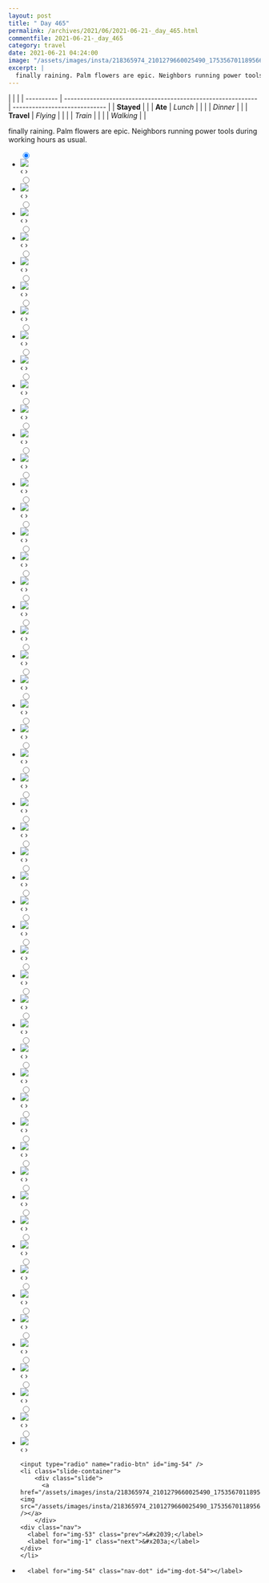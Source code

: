 ```yaml
---
layout: post
title: " Day 465"
permalink: /archives/2021/06/2021-06-21-_day_465.html
commentfile: 2021-06-21-_day_465
category: travel
date: 2021-06-21 04:24:00
image: "/assets/images/insta/218365974_2101279660025490_175356701189566962_n_17926610725658098.jpg"
excerpt: |
  finally raining. Palm flowers are epic. Neighbors running power tools during working hours as usual.
---
```


|            |                                                              |
| ---------- | ------------------------------------------------------------ | ----------------------------- |
| **Stayed** |  |
| **Ate**    | _Lunch_                                                      |          |
|            | _Dinner_                                                     |          |
| **Travel** | _Flying_                                                     |          |
|            | _Train_                                                      |          |
|            | _Walking_                                                    |          |


finally raining. Palm flowers are epic. Neighbors running power tools during working hours as usual.


<ul class="slides">
    <input type="radio" name="radio-btn" id="img-1" checked="checked" />
    <li class="slide-container">
        <div class="slide">
          <a href="/assets/images/insta/217932520_4220255164725499_7630800511401682127_n_17881796180329050.jpg"><img src="/assets/images/insta/217932520_4220255164725499_7630800511401682127_n_17881796180329050.jpg" /></a>
        </div>
    <div class="nav">
      <label for="img-54" class="prev">&#x2039;</label>
      <label for="img-2" class="next">&#x203a;</label>
    </div>
    </li>
        <input type="radio" name="radio-btn" id="img-2"  />
    <li class="slide-container">
        <div class="slide">
          <a href="/assets/images/insta/217416109_4428056337255124_4021303941825785523_n_17884715072287247.jpg"><img src="/assets/images/insta/217416109_4428056337255124_4021303941825785523_n_17884715072287247.jpg" /></a>
        </div>
    <div class="nav">
      <label for="img-1" class="prev">&#x2039;</label>
      <label for="img-3" class="next">&#x203a;</label>
    </div>
    </li>
        <input type="radio" name="radio-btn" id="img-3"  />
    <li class="slide-container">
        <div class="slide">
          <a href="/assets/images/insta/218043929_1025338671539198_8459616973769886095_n_17882152442468238.jpg"><img src="/assets/images/insta/218043929_1025338671539198_8459616973769886095_n_17882152442468238.jpg" /></a>
        </div>
    <div class="nav">
      <label for="img-2" class="prev">&#x2039;</label>
      <label for="img-4" class="next">&#x203a;</label>
    </div>
    </li>
        <input type="radio" name="radio-btn" id="img-4"  />
    <li class="slide-container">
        <div class="slide">
          <a href="/assets/images/insta/217589360_546259596548577_5627606532971063765_n_17878339583359701.jpg"><img src="/assets/images/insta/217589360_546259596548577_5627606532971063765_n_17878339583359701.jpg" /></a>
        </div>
    <div class="nav">
      <label for="img-3" class="prev">&#x2039;</label>
      <label for="img-5" class="next">&#x203a;</label>
    </div>
    </li>
        <input type="radio" name="radio-btn" id="img-5"  />
    <li class="slide-container">
        <div class="slide">
          <a href="/assets/images/insta/217957347_166867402050706_8834162685824711159_n_18240910078055841.jpg"><img src="/assets/images/insta/217957347_166867402050706_8834162685824711159_n_18240910078055841.jpg" /></a>
        </div>
    <div class="nav">
      <label for="img-4" class="prev">&#x2039;</label>
      <label for="img-6" class="next">&#x203a;</label>
    </div>
    </li>
        <input type="radio" name="radio-btn" id="img-6"  />
    <li class="slide-container">
        <div class="slide">
          <a href="/assets/images/insta/217978034_571363130538749_3423513749101021208_n_17861158352524866.jpg"><img src="/assets/images/insta/217978034_571363130538749_3423513749101021208_n_17861158352524866.jpg" /></a>
        </div>
    <div class="nav">
      <label for="img-5" class="prev">&#x2039;</label>
      <label for="img-7" class="next">&#x203a;</label>
    </div>
    </li>
        <input type="radio" name="radio-btn" id="img-7"  />
    <li class="slide-container">
        <div class="slide">
          <a href="/assets/images/insta/217407914_199332928793711_8773565726251683259_n_17918120587823691.jpg"><img src="/assets/images/insta/217407914_199332928793711_8773565726251683259_n_17918120587823691.jpg" /></a>
        </div>
    <div class="nav">
      <label for="img-6" class="prev">&#x2039;</label>
      <label for="img-8" class="next">&#x203a;</label>
    </div>
    </li>
        <input type="radio" name="radio-btn" id="img-8"  />
    <li class="slide-container">
        <div class="slide">
          <a href="/assets/images/insta/217188661_179593610814754_2147387904384463167_n_17926591519720276.jpg"><img src="/assets/images/insta/217188661_179593610814754_2147387904384463167_n_17926591519720276.jpg" /></a>
        </div>
    <div class="nav">
      <label for="img-7" class="prev">&#x2039;</label>
      <label for="img-9" class="next">&#x203a;</label>
    </div>
    </li>
        <input type="radio" name="radio-btn" id="img-9"  />
    <li class="slide-container">
        <div class="slide">
          <a href="/assets/images/insta/213771759_499973587900020_1728239845151078387_n_17953052869443062.jpg"><img src="/assets/images/insta/213771759_499973587900020_1728239845151078387_n_17953052869443062.jpg" /></a>
        </div>
    <div class="nav">
      <label for="img-8" class="prev">&#x2039;</label>
      <label for="img-10" class="next">&#x203a;</label>
    </div>
    </li>
        <input type="radio" name="radio-btn" id="img-10"  />
    <li class="slide-container">
        <div class="slide">
          <a href="/assets/images/insta/217673110_1189194134930011_4776115665522242576_n_17910669211905420.jpg"><img src="/assets/images/insta/217673110_1189194134930011_4776115665522242576_n_17910669211905420.jpg" /></a>
        </div>
    <div class="nav">
      <label for="img-9" class="prev">&#x2039;</label>
      <label for="img-11" class="next">&#x203a;</label>
    </div>
    </li>
        <input type="radio" name="radio-btn" id="img-11"  />
    <li class="slide-container">
        <div class="slide">
          <a href="/assets/images/insta/214348050_206639514709609_5690705890451015647_n_17896326656171561.jpg"><img src="/assets/images/insta/214348050_206639514709609_5690705890451015647_n_17896326656171561.jpg" /></a>
        </div>
    <div class="nav">
      <label for="img-10" class="prev">&#x2039;</label>
      <label for="img-12" class="next">&#x203a;</label>
    </div>
    </li>
        <input type="radio" name="radio-btn" id="img-12"  />
    <li class="slide-container">
        <div class="slide">
          <a href="/assets/images/insta/214351735_558602711821365_2258420332210696767_n_18241262269018586.jpg"><img src="/assets/images/insta/214351735_558602711821365_2258420332210696767_n_18241262269018586.jpg" /></a>
        </div>
    <div class="nav">
      <label for="img-11" class="prev">&#x2039;</label>
      <label for="img-13" class="next">&#x203a;</label>
    </div>
    </li>
        <input type="radio" name="radio-btn" id="img-13"  />
    <li class="slide-container">
        <div class="slide">
          <a href="/assets/images/insta/212666683_162612972492642_1415317748867734781_n_17933722624585246.jpg"><img src="/assets/images/insta/212666683_162612972492642_1415317748867734781_n_17933722624585246.jpg" /></a>
        </div>
    <div class="nav">
      <label for="img-12" class="prev">&#x2039;</label>
      <label for="img-14" class="next">&#x203a;</label>
    </div>
    </li>
        <input type="radio" name="radio-btn" id="img-14"  />
    <li class="slide-container">
        <div class="slide">
          <a href="/assets/images/insta/212103625_1179256592574477_7147362950028374380_n_17902962137027391.jpg"><img src="/assets/images/insta/212103625_1179256592574477_7147362950028374380_n_17902962137027391.jpg" /></a>
        </div>
    <div class="nav">
      <label for="img-13" class="prev">&#x2039;</label>
      <label for="img-15" class="next">&#x203a;</label>
    </div>
    </li>
        <input type="radio" name="radio-btn" id="img-15"  />
    <li class="slide-container">
        <div class="slide">
          <a href="/assets/images/insta/212668164_828264361438510_5555110850902204508_n_17885450234267337.jpg"><img src="/assets/images/insta/212668164_828264361438510_5555110850902204508_n_17885450234267337.jpg" /></a>
        </div>
    <div class="nav">
      <label for="img-14" class="prev">&#x2039;</label>
      <label for="img-16" class="next">&#x203a;</label>
    </div>
    </li>
        <input type="radio" name="radio-btn" id="img-16"  />
    <li class="slide-container">
        <div class="slide">
          <a href="/assets/images/insta/211517845_1754711471383746_4705180000681814878_n_18169104814180963.jpg"><img src="/assets/images/insta/211517845_1754711471383746_4705180000681814878_n_18169104814180963.jpg" /></a>
        </div>
    <div class="nav">
      <label for="img-15" class="prev">&#x2039;</label>
      <label for="img-17" class="next">&#x203a;</label>
    </div>
    </li>
        <input type="radio" name="radio-btn" id="img-17"  />
    <li class="slide-container">
        <div class="slide">
          <a href="/assets/images/insta/212012575_120574316913865_7698471288346790314_n_17952448396448179.jpg"><img src="/assets/images/insta/212012575_120574316913865_7698471288346790314_n_17952448396448179.jpg" /></a>
        </div>
    <div class="nav">
      <label for="img-16" class="prev">&#x2039;</label>
      <label for="img-18" class="next">&#x203a;</label>
    </div>
    </li>
        <input type="radio" name="radio-btn" id="img-18"  />
    <li class="slide-container">
        <div class="slide">
          <a href="/assets/images/insta/211830327_583432219710764_4249055842898156287_n_17899835852106944.jpg"><img src="/assets/images/insta/211830327_583432219710764_4249055842898156287_n_17899835852106944.jpg" /></a>
        </div>
    <div class="nav">
      <label for="img-17" class="prev">&#x2039;</label>
      <label for="img-19" class="next">&#x203a;</label>
    </div>
    </li>
        <input type="radio" name="radio-btn" id="img-19"  />
    <li class="slide-container">
        <div class="slide">
          <a href="/assets/images/insta/210848191_550469606091977_7092534672536166354_n_17903027564046296.jpg"><img src="/assets/images/insta/210848191_550469606091977_7092534672536166354_n_17903027564046296.jpg" /></a>
        </div>
    <div class="nav">
      <label for="img-18" class="prev">&#x2039;</label>
      <label for="img-20" class="next">&#x203a;</label>
    </div>
    </li>
        <input type="radio" name="radio-btn" id="img-20"  />
    <li class="slide-container">
        <div class="slide">
          <a href="/assets/images/insta/212641019_229791765647057_3584329630251223992_n_17897703599134121.jpg"><img src="/assets/images/insta/212641019_229791765647057_3584329630251223992_n_17897703599134121.jpg" /></a>
        </div>
    <div class="nav">
      <label for="img-19" class="prev">&#x2039;</label>
      <label for="img-21" class="next">&#x203a;</label>
    </div>
    </li>
        <input type="radio" name="radio-btn" id="img-21"  />
    <li class="slide-container">
        <div class="slide">
          <a href="/assets/images/insta/211515599_163751905816838_1234514047709504772_n_17903668019008615.jpg"><img src="/assets/images/insta/211515599_163751905816838_1234514047709504772_n_17903668019008615.jpg" /></a>
        </div>
    <div class="nav">
      <label for="img-20" class="prev">&#x2039;</label>
      <label for="img-22" class="next">&#x203a;</label>
    </div>
    </li>
        <input type="radio" name="radio-btn" id="img-22"  />
    <li class="slide-container">
        <div class="slide">
          <a href="/assets/images/insta/211554740_1158752447972815_9068498319125015713_n_17926029994632807.jpg"><img src="/assets/images/insta/211554740_1158752447972815_9068498319125015713_n_17926029994632807.jpg" /></a>
        </div>
    <div class="nav">
      <label for="img-21" class="prev">&#x2039;</label>
      <label for="img-23" class="next">&#x203a;</label>
    </div>
    </li>
        <input type="radio" name="radio-btn" id="img-23"  />
    <li class="slide-container">
        <div class="slide">
          <a href="/assets/images/insta/210857953_136159911927038_5049308534929386770_n_17899981427088641.jpg"><img src="/assets/images/insta/210857953_136159911927038_5049308534929386770_n_17899981427088641.jpg" /></a>
        </div>
    <div class="nav">
      <label for="img-22" class="prev">&#x2039;</label>
      <label for="img-24" class="next">&#x203a;</label>
    </div>
    </li>
        <input type="radio" name="radio-btn" id="img-24"  />
    <li class="slide-container">
        <div class="slide">
          <a href="/assets/images/insta/209925589_239913657690022_7462419826876672462_n_17878312589505390.jpg"><img src="/assets/images/insta/209925589_239913657690022_7462419826876672462_n_17878312589505390.jpg" /></a>
        </div>
    <div class="nav">
      <label for="img-23" class="prev">&#x2039;</label>
      <label for="img-25" class="next">&#x203a;</label>
    </div>
    </li>
        <input type="radio" name="radio-btn" id="img-25"  />
    <li class="slide-container">
        <div class="slide">
          <a href="/assets/images/insta/210010639_121365976824322_1507174602266335565_n_17897166440056483.jpg"><img src="/assets/images/insta/210010639_121365976824322_1507174602266335565_n_17897166440056483.jpg" /></a>
        </div>
    <div class="nav">
      <label for="img-24" class="prev">&#x2039;</label>
      <label for="img-26" class="next">&#x203a;</label>
    </div>
    </li>
        <input type="radio" name="radio-btn" id="img-26"  />
    <li class="slide-container">
        <div class="slide">
          <a href="/assets/images/insta/210534337_1052834641916460_3763607066580765719_n_17918732554751641.jpg"><img src="/assets/images/insta/210534337_1052834641916460_3763607066580765719_n_17918732554751641.jpg" /></a>
        </div>
    <div class="nav">
      <label for="img-25" class="prev">&#x2039;</label>
      <label for="img-27" class="next">&#x203a;</label>
    </div>
    </li>
        <input type="radio" name="radio-btn" id="img-27"  />
    <li class="slide-container">
        <div class="slide">
          <a href="/assets/images/insta/209584804_968928433882891_3528318634016574693_n_18098132434254792.jpg"><img src="/assets/images/insta/209584804_968928433882891_3528318634016574693_n_18098132434254792.jpg" /></a>
        </div>
    <div class="nav">
      <label for="img-26" class="prev">&#x2039;</label>
      <label for="img-28" class="next">&#x203a;</label>
    </div>
    </li>
        <input type="radio" name="radio-btn" id="img-28"  />
    <li class="slide-container">
        <div class="slide">
          <a href="/assets/images/insta/211515600_178586884245487_4635213590529952564_n_17896949888054972.jpg"><img src="/assets/images/insta/211515600_178586884245487_4635213590529952564_n_17896949888054972.jpg" /></a>
        </div>
    <div class="nav">
      <label for="img-27" class="prev">&#x2039;</label>
      <label for="img-29" class="next">&#x203a;</label>
    </div>
    </li>
        <input type="radio" name="radio-btn" id="img-29"  />
    <li class="slide-container">
        <div class="slide">
          <a href="/assets/images/insta/210709855_840269656590013_2730198789486998727_n_17956473211456042.jpg"><img src="/assets/images/insta/210709855_840269656590013_2730198789486998727_n_17956473211456042.jpg" /></a>
        </div>
    <div class="nav">
      <label for="img-28" class="prev">&#x2039;</label>
      <label for="img-30" class="next">&#x203a;</label>
    </div>
    </li>
        <input type="radio" name="radio-btn" id="img-30"  />
    <li class="slide-container">
        <div class="slide">
          <a href="/assets/images/insta/210868981_1412714605765168_5481166309626155223_n_17905876987952927.jpg"><img src="/assets/images/insta/210868981_1412714605765168_5481166309626155223_n_17905876987952927.jpg" /></a>
        </div>
    <div class="nav">
      <label for="img-29" class="prev">&#x2039;</label>
      <label for="img-31" class="next">&#x203a;</label>
    </div>
    </li>
        <input type="radio" name="radio-btn" id="img-31"  />
    <li class="slide-container">
        <div class="slide">
          <a href="/assets/images/insta/209317478_331588055283602_5660747176881474659_n_17854515650598270.jpg"><img src="/assets/images/insta/209317478_331588055283602_5660747176881474659_n_17854515650598270.jpg" /></a>
        </div>
    <div class="nav">
      <label for="img-30" class="prev">&#x2039;</label>
      <label for="img-32" class="next">&#x203a;</label>
    </div>
    </li>
        <input type="radio" name="radio-btn" id="img-32"  />
    <li class="slide-container">
        <div class="slide">
          <a href="/assets/images/insta/212053482_491856731920223_8269123333264153085_n_17911854493801317.jpg"><img src="/assets/images/insta/212053482_491856731920223_8269123333264153085_n_17911854493801317.jpg" /></a>
        </div>
    <div class="nav">
      <label for="img-31" class="prev">&#x2039;</label>
      <label for="img-33" class="next">&#x203a;</label>
    </div>
    </li>
        <input type="radio" name="radio-btn" id="img-33"  />
    <li class="slide-container">
        <div class="slide">
          <a href="/assets/images/insta/209302175_117789970535376_373056996913626821_n_17955033373459987.jpg"><img src="/assets/images/insta/209302175_117789970535376_373056996913626821_n_17955033373459987.jpg" /></a>
        </div>
    <div class="nav">
      <label for="img-32" class="prev">&#x2039;</label>
      <label for="img-34" class="next">&#x203a;</label>
    </div>
    </li>
        <input type="radio" name="radio-btn" id="img-34"  />
    <li class="slide-container">
        <div class="slide">
          <a href="/assets/images/insta/209367163_146343387490026_6832301260257733765_n_17889391031250116.jpg"><img src="/assets/images/insta/209367163_146343387490026_6832301260257733765_n_17889391031250116.jpg" /></a>
        </div>
    <div class="nav">
      <label for="img-33" class="prev">&#x2039;</label>
      <label for="img-35" class="next">&#x203a;</label>
    </div>
    </li>
        <input type="radio" name="radio-btn" id="img-35"  />
    <li class="slide-container">
        <div class="slide">
          <a href="/assets/images/insta/209666858_501244250992049_4158248059919969341_n_17905991419961253.jpg"><img src="/assets/images/insta/209666858_501244250992049_4158248059919969341_n_17905991419961253.jpg" /></a>
        </div>
    <div class="nav">
      <label for="img-34" class="prev">&#x2039;</label>
      <label for="img-36" class="next">&#x203a;</label>
    </div>
    </li>
        <input type="radio" name="radio-btn" id="img-36"  />
    <li class="slide-container">
        <div class="slide">
          <a href="/assets/images/insta/209570142_1015915059147008_6274965966685206122_n_18162062074153927.jpg"><img src="/assets/images/insta/209570142_1015915059147008_6274965966685206122_n_18162062074153927.jpg" /></a>
        </div>
    <div class="nav">
      <label for="img-35" class="prev">&#x2039;</label>
      <label for="img-37" class="next">&#x203a;</label>
    </div>
    </li>
        <input type="radio" name="radio-btn" id="img-37"  />
    <li class="slide-container">
        <div class="slide">
          <a href="/assets/images/insta/208322273_3010253849252746_7134606357007254441_n_18151315339163528.jpg"><img src="/assets/images/insta/208322273_3010253849252746_7134606357007254441_n_18151315339163528.jpg" /></a>
        </div>
    <div class="nav">
      <label for="img-36" class="prev">&#x2039;</label>
      <label for="img-38" class="next">&#x203a;</label>
    </div>
    </li>
        <input type="radio" name="radio-btn" id="img-38"  />
    <li class="slide-container">
        <div class="slide">
          <a href="/assets/images/insta/208936177_313782547059030_2772205608976362687_n_17902479173051662.jpg"><img src="/assets/images/insta/208936177_313782547059030_2772205608976362687_n_17902479173051662.jpg" /></a>
        </div>
    <div class="nav">
      <label for="img-37" class="prev">&#x2039;</label>
      <label for="img-39" class="next">&#x203a;</label>
    </div>
    </li>
        <input type="radio" name="radio-btn" id="img-39"  />
    <li class="slide-container">
        <div class="slide">
          <a href="/assets/images/insta/208432769_861849581086736_2284820091590399339_n_18178318735138057.jpg"><img src="/assets/images/insta/208432769_861849581086736_2284820091590399339_n_18178318735138057.jpg" /></a>
        </div>
    <div class="nav">
      <label for="img-38" class="prev">&#x2039;</label>
      <label for="img-40" class="next">&#x203a;</label>
    </div>
    </li>
        <input type="radio" name="radio-btn" id="img-40"  />
    <li class="slide-container">
        <div class="slide">
          <a href="/assets/images/insta/209059645_289133012970632_3805755925113145096_n_17879163605402422.jpg"><img src="/assets/images/insta/209059645_289133012970632_3805755925113145096_n_17879163605402422.jpg" /></a>
        </div>
    <div class="nav">
      <label for="img-39" class="prev">&#x2039;</label>
      <label for="img-41" class="next">&#x203a;</label>
    </div>
    </li>
        <input type="radio" name="radio-btn" id="img-41"  />
    <li class="slide-container">
        <div class="slide">
          <a href="/assets/images/insta/207999895_160310869426365_3971162789669600125_n_17874808109385431.jpg"><img src="/assets/images/insta/207999895_160310869426365_3971162789669600125_n_17874808109385431.jpg" /></a>
        </div>
    <div class="nav">
      <label for="img-40" class="prev">&#x2039;</label>
      <label for="img-42" class="next">&#x203a;</label>
    </div>
    </li>
        <input type="radio" name="radio-btn" id="img-42"  />
    <li class="slide-container">
        <div class="slide">
          <a href="/assets/images/insta/208784337_261799822409601_2754935589129939821_n_17978556739388448.jpg"><img src="/assets/images/insta/208784337_261799822409601_2754935589129939821_n_17978556739388448.jpg" /></a>
        </div>
    <div class="nav">
      <label for="img-41" class="prev">&#x2039;</label>
      <label for="img-43" class="next">&#x203a;</label>
    </div>
    </li>
        <input type="radio" name="radio-btn" id="img-43"  />
    <li class="slide-container">
        <div class="slide">
          <a href="/assets/images/insta/209151747_944571509700672_752820314124367858_n_17903650882998867.jpg"><img src="/assets/images/insta/209151747_944571509700672_752820314124367858_n_17903650882998867.jpg" /></a>
        </div>
    <div class="nav">
      <label for="img-42" class="prev">&#x2039;</label>
      <label for="img-44" class="next">&#x203a;</label>
    </div>
    </li>
        <input type="radio" name="radio-btn" id="img-44"  />
    <li class="slide-container">
        <div class="slide">
          <a href="/assets/images/insta/209007012_338081981174959_8475916656443445205_n_18237811993040962.jpg"><img src="/assets/images/insta/209007012_338081981174959_8475916656443445205_n_18237811993040962.jpg" /></a>
        </div>
    <div class="nav">
      <label for="img-43" class="prev">&#x2039;</label>
      <label for="img-45" class="next">&#x203a;</label>
    </div>
    </li>
        <input type="radio" name="radio-btn" id="img-45"  />
    <li class="slide-container">
        <div class="slide">
          <a href="/assets/images/insta/206777599_1374317662952677_4111223891767817971_n_17987895955365083.jpg"><img src="/assets/images/insta/206777599_1374317662952677_4111223891767817971_n_17987895955365083.jpg" /></a>
        </div>
    <div class="nav">
      <label for="img-44" class="prev">&#x2039;</label>
      <label for="img-46" class="next">&#x203a;</label>
    </div>
    </li>
        <input type="radio" name="radio-btn" id="img-46"  />
    <li class="slide-container">
        <div class="slide">
          <a href="/assets/images/insta/207205703_599113281492325_4706497907973368619_n_17892023381206806.jpg"><img src="/assets/images/insta/207205703_599113281492325_4706497907973368619_n_17892023381206806.jpg" /></a>
        </div>
    <div class="nav">
      <label for="img-45" class="prev">&#x2039;</label>
      <label for="img-47" class="next">&#x203a;</label>
    </div>
    </li>
        <input type="radio" name="radio-btn" id="img-47"  />
    <li class="slide-container">
        <div class="slide">
          <a href="/assets/images/insta/207071030_958295985011944_2901213184611881886_n_17905009435953252.jpg"><img src="/assets/images/insta/207071030_958295985011944_2901213184611881886_n_17905009435953252.jpg" /></a>
        </div>
    <div class="nav">
      <label for="img-46" class="prev">&#x2039;</label>
      <label for="img-48" class="next">&#x203a;</label>
    </div>
    </li>
        <input type="radio" name="radio-btn" id="img-48"  />
    <li class="slide-container">
        <div class="slide">
          <a href="/assets/images/insta/206211995_536344754169279_8892074542482601371_n_18224333932069226.jpg"><img src="/assets/images/insta/206211995_536344754169279_8892074542482601371_n_18224333932069226.jpg" /></a>
        </div>
    <div class="nav">
      <label for="img-47" class="prev">&#x2039;</label>
      <label for="img-49" class="next">&#x203a;</label>
    </div>
    </li>
        <input type="radio" name="radio-btn" id="img-49"  />
    <li class="slide-container">
        <div class="slide">
          <a href="/assets/images/insta/204742671_522498288798415_2715395888493994564_n_17888384219176203.jpg"><img src="/assets/images/insta/204742671_522498288798415_2715395888493994564_n_17888384219176203.jpg" /></a>
        </div>
    <div class="nav">
      <label for="img-48" class="prev">&#x2039;</label>
      <label for="img-50" class="next">&#x203a;</label>
    </div>
    </li>
        <input type="radio" name="radio-btn" id="img-50"  />
    <li class="slide-container">
        <div class="slide">
          <a href="/assets/images/insta/205490772_1106710426485082_6665796018788782044_n_17969784634381814.jpg"><img src="/assets/images/insta/205490772_1106710426485082_6665796018788782044_n_17969784634381814.jpg" /></a>
        </div>
    <div class="nav">
      <label for="img-49" class="prev">&#x2039;</label>
      <label for="img-51" class="next">&#x203a;</label>
    </div>
    </li>
        <input type="radio" name="radio-btn" id="img-51"  />
    <li class="slide-container">
        <div class="slide">
          <a href="/assets/images/insta/203555985_532774674410082_4976489326134546320_n_17890406363206437.jpg"><img src="/assets/images/insta/203555985_532774674410082_4976489326134546320_n_17890406363206437.jpg" /></a>
        </div>
    <div class="nav">
      <label for="img-50" class="prev">&#x2039;</label>
      <label for="img-52" class="next">&#x203a;</label>
    </div>
    </li>
        <input type="radio" name="radio-btn" id="img-52"  />
    <li class="slide-container">
        <div class="slide">
          <a href="/assets/images/insta/205339190_495305335020819_8538509923277260446_n_17905034632960583.jpg"><img src="/assets/images/insta/205339190_495305335020819_8538509923277260446_n_17905034632960583.jpg" /></a>
        </div>
    <div class="nav">
      <label for="img-51" class="prev">&#x2039;</label>
      <label for="img-53" class="next">&#x203a;</label>
    </div>
    </li>
        <input type="radio" name="radio-btn" id="img-53"  />
    <li class="slide-container">
        <div class="slide">
          <a href="/assets/images/insta/204450170_331835358468056_8877822011676092630_n_17875472954358164.jpg"><img src="/assets/images/insta/204450170_331835358468056_8877822011676092630_n_17875472954358164.jpg" /></a>
        </div>
    <div class="nav">
      <label for="img-52" class="prev">&#x2039;</label>
      <label for="img-54" class="next">&#x203a;</label>
    </div>
    </li>
    
    <input type="radio" name="radio-btn" id="img-54" />
    <li class="slide-container">
        <div class="slide">
          <a href="/assets/images/insta/218365974_2101279660025490_175356701189566962_n_17926610725658098.jpg"><img src="/assets/images/insta/218365974_2101279660025490_175356701189566962_n_17926610725658098.jpg" /></a>
        </div>
    <div class="nav">
      <label for="img-53" class="prev">&#x2039;</label>
      <label for="img-1" class="next">&#x203a;</label>
    </div>
    </li>
			
<li class="nav-dots">
      <label for="img-1" class="nav-dot" id="img-dot-1"></label>
      <label for="img-2" class="nav-dot" id="img-dot-2"></label>
      <label for="img-3" class="nav-dot" id="img-dot-3"></label>
      <label for="img-4" class="nav-dot" id="img-dot-4"></label>
      <label for="img-5" class="nav-dot" id="img-dot-5"></label>
      <label for="img-6" class="nav-dot" id="img-dot-6"></label>
      <label for="img-7" class="nav-dot" id="img-dot-7"></label>
      <label for="img-8" class="nav-dot" id="img-dot-8"></label>
      <label for="img-9" class="nav-dot" id="img-dot-9"></label>
      <label for="img-10" class="nav-dot" id="img-dot-10"></label>
      <label for="img-11" class="nav-dot" id="img-dot-11"></label>
      <label for="img-12" class="nav-dot" id="img-dot-12"></label>
      <label for="img-13" class="nav-dot" id="img-dot-13"></label>
      <label for="img-14" class="nav-dot" id="img-dot-14"></label>
      <label for="img-15" class="nav-dot" id="img-dot-15"></label>
      <label for="img-16" class="nav-dot" id="img-dot-16"></label>
      <label for="img-17" class="nav-dot" id="img-dot-17"></label>
      <label for="img-18" class="nav-dot" id="img-dot-18"></label>
      <label for="img-19" class="nav-dot" id="img-dot-19"></label>
      <label for="img-20" class="nav-dot" id="img-dot-20"></label>
      <label for="img-21" class="nav-dot" id="img-dot-21"></label>
      <label for="img-22" class="nav-dot" id="img-dot-22"></label>
      <label for="img-23" class="nav-dot" id="img-dot-23"></label>
      <label for="img-24" class="nav-dot" id="img-dot-24"></label>
      <label for="img-25" class="nav-dot" id="img-dot-25"></label>
      <label for="img-26" class="nav-dot" id="img-dot-26"></label>
      <label for="img-27" class="nav-dot" id="img-dot-27"></label>
      <label for="img-28" class="nav-dot" id="img-dot-28"></label>
      <label for="img-29" class="nav-dot" id="img-dot-29"></label>
      <label for="img-30" class="nav-dot" id="img-dot-30"></label>
      <label for="img-31" class="nav-dot" id="img-dot-31"></label>
      <label for="img-32" class="nav-dot" id="img-dot-32"></label>
      <label for="img-33" class="nav-dot" id="img-dot-33"></label>
      <label for="img-34" class="nav-dot" id="img-dot-34"></label>
      <label for="img-35" class="nav-dot" id="img-dot-35"></label>
      <label for="img-36" class="nav-dot" id="img-dot-36"></label>
      <label for="img-37" class="nav-dot" id="img-dot-37"></label>
      <label for="img-38" class="nav-dot" id="img-dot-38"></label>
      <label for="img-39" class="nav-dot" id="img-dot-39"></label>
      <label for="img-40" class="nav-dot" id="img-dot-40"></label>
      <label for="img-41" class="nav-dot" id="img-dot-41"></label>
      <label for="img-42" class="nav-dot" id="img-dot-42"></label>
      <label for="img-43" class="nav-dot" id="img-dot-43"></label>
      <label for="img-44" class="nav-dot" id="img-dot-44"></label>
      <label for="img-45" class="nav-dot" id="img-dot-45"></label>
      <label for="img-46" class="nav-dot" id="img-dot-46"></label>
      <label for="img-47" class="nav-dot" id="img-dot-47"></label>
      <label for="img-48" class="nav-dot" id="img-dot-48"></label>
      <label for="img-49" class="nav-dot" id="img-dot-49"></label>
      <label for="img-50" class="nav-dot" id="img-dot-50"></label>
      <label for="img-51" class="nav-dot" id="img-dot-51"></label>
      <label for="img-52" class="nav-dot" id="img-dot-52"></label>
      <label for="img-53" class="nav-dot" id="img-dot-53"></label>

      <label for="img-54" class="nav-dot" id="img-dot-54"></label>

</li>
</ul>        
             

		